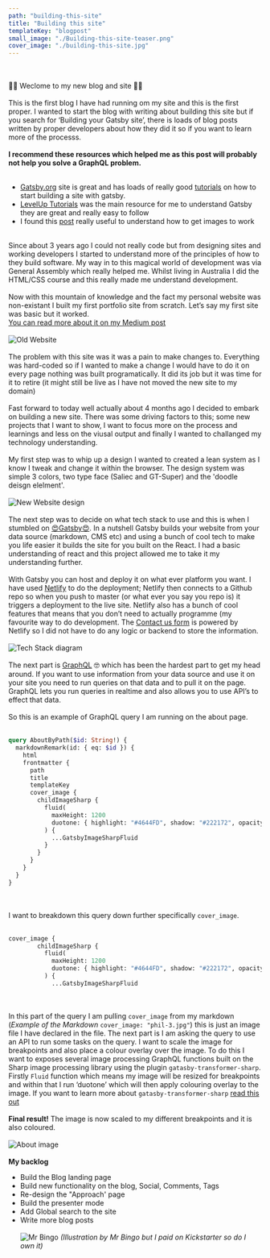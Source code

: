 ```yaml
---
path: "building-this-site"
title: "Building this site"
templateKey: "blogpost"
small_image: "./Building-this-site-teaser.png"
cover_image: "./building-this-site.jpg"
---
```


<br><br>
👋🏻 Weclome to my new blog and site 👋🏻
<br><br>
This is the first blog I have had running om my site and this is the first proper. I wanted to start the blog with writing about building this site but if you search for ‘Building your Gatsby site’, there is loads of blog posts written by proper developers about how they did it so if you want to learn more of the processs.
<br><br>
**I recommend these resources which helped me as this post will probably not help you solve a GraphQL problem.**
<br><br>

- [Gatsby.org](https://www.gatsbyjs.org) site is great and has loads of really good [tutorials](https://www.gatsbyjs.org/tutorial/) on how to start building a site with gatsby.
- [LevelUp Tutorials](https://www.youtube.com/watch?v=b2H7fWhQcdE) was the main resource for me to understand Gatsby they are great and really easy to follow
- I found this [post](https://codebushi.com/using-gatsby-image-version1/) really useful to understand how to get images to work
  <br><br>

Since about 3 years ago I could not really code but from designing sites and working developers I started to understand more of the principles of how to they build software. My way in to this magical world of development was via General Assembly which really helped me. Whilst living in Australia I did the HTML/CSS course and this really made me understand development.
<br><br>
Now with this mountain of knowledge and the fact my personal website was non-existant I built my first portfolio site from scratch. Let’s say my first site was basic but it worked.
<br>
[You can read more about it on my Medium post](https://medium.com/@phillackmaker/2015-resolution-3eafe76044c2)
<br><br>
![Old Website](old-webiste.png)
<br><br>
The problem with this site was it was a pain to make changes to. Everything was hard-coded so if I wanted to make a change I would have to do it on every page nothing was built programatically. It did its job but it was time for it to retire (it might still be live as I have not moved the new site to my domain)
<br><br>
Fast forward to today well actually about 4 months ago I decided to embark on building a new site. There was some driving factors to this; some new projects that I want to show, I want to focus more on the process and learnings and less on the viusal output and finally I wanted to challanged my technology understanding.
<br><br>
My first step was to whip up a design I wanted to created a lean system as I know I tweak and change it within the browser. The design system was simple 3 colors, two type face (Saliec and GT-Super) and the 'doodle deisgn elelment'.
<br><br>
![New Website design](website-design.png)
<br><br>
The next step was to decide on what tech stack to use and this is when I stumbled on [😍Gatsby😍](https://www.gatsbyjs.org). In a nutshell Gatsby builds your website from your data source (markdown, CMS etc) and using a bunch of cool tech to make you life easier it builds the site for you built on the React. I had a basic understanding of react and this project allowed me to take it my understanding further.
<br><br>
With Gatsby you can host and deploy it on what ever platform you want. I have used [Netlify](https://www.netlify.com/) to do the deployment; Netlify then connects to a Github repo so when you push to master (or what ever you say you repo is) it triggers a deployment to the live site. Netlify also has a bunch of cool features that means that you don’t need to actually programme (my favourite way to do development. The [Contact us form](/about) is powered by Netlify so I did not have to do any logic or backend to store the information.
<br><br>
![Tech Stack diagram](Diagarms-blog-03.png)
<br><br>
The next part is [GraphQL](https://graphql.org/) 🤓 which has been the hardest part to get my head around. If you want to use information from your data source and use it on your site you need to run queries on that data and to pull it on the page. GraphQL lets you run queries in realtime and also allows you to use API’s to effect that data.
<br><br>
So this is an example of GraphQL query I am running on the about page.
<br><br>

```graphql
query AboutByPath($id: String!) {
  markdownRemark(id: { eq: $id }) {
    html
    frontmatter {
      path
      title
      templateKey
      cover_image {
        childImageSharp {
          fluid(
            maxHeight: 1200
            duotone: { highlight: "#4644FD", shadow: "#222172", opacity: 65 }
          ) {
            ...GatsbyImageSharpFluid
          }
        }
      }
    }
  }
}
```

<br><br>
I want to breakdown this query down further specifically `cover_image`.
<br><br>

```graphql
cover_image {
        childImageSharp {
          fluid(
            maxHeight: 1200
            duotone: { highlight: "#4644FD", shadow: "#222172", opacity: 65 }
          ) {
            ...GatsbyImageSharpFluid
```

<br><br>
In this part of the query I am pulling `cover_image` from my markdown (_Example of the Markdown_ `cover_image: "phil-3.jpg"`) this is just an image file I have declared in the file. The next part is I am asking the query to use an API to run some tasks on the query. I want to scale the image for breakpoints and also place a colour overlay over the image. To do this I want to exposes several image processing GraphQL functions built on the Sharp image processing library using the plugin `gatasby-transformer-sharp`. Firstly `Fluid` function which means my image will be resized for breakpoints and within that I run ‘duotone’ which will then apply colouring overlay to the image. If you want to learn more about `gatasby-transformer-sharp` [read this out](https://image-processing.gatsbyjs.org/)
<br><br>
**Final result!** The image is now scaled to my different breakpoints and it is also coloured.
<br><br>
![About image](about-screenshot.png)
<br><br>
**My backlog**

- Build the Blog landing page
- Build new functionality on the blog, Social, Comments, Tags
- Re-design the "Approach' page
- Build the presenter mode
- Add Global search to the site
- Write more blog posts
  <br><br>
  ![Mr Bingo](mr-bingo.jpeg)
  _(Illustration by Mr Bingo but I paid on Kickstarter so do I own it)_
